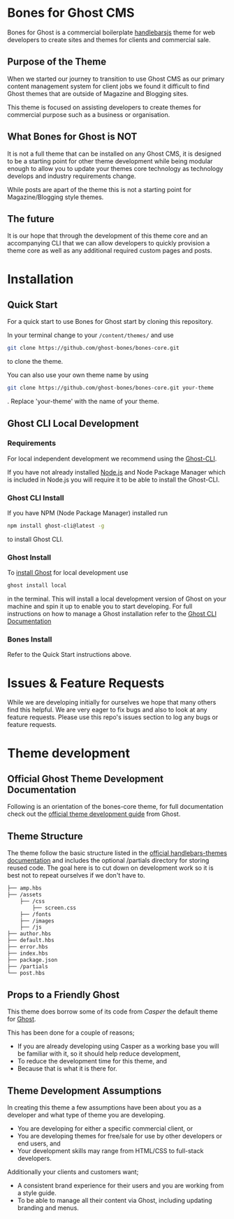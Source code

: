 # Bones for Ghost CMS
Bones for Ghost is a commercial boilerplate [handlebarsjs](https://handlebarsjs.com/) theme for web developers to create sites and themes for clients and commercial sale.

## Purpose of the Theme
When we started our journey to transition to use Ghost CMS as our primary content management system for client jobs we found it difficult to find Ghost themes that are outside of Magazine and Blogging sites.

This theme is focused on assisting developers to create themes for commercial purpose such as a business or organisation.

## What Bones for Ghost is NOT
It is not a full theme that can be installed on any Ghost CMS, it is designed to be a starting point for other theme development while being modular enough to allow you to update your themes core technology as technology develops and industry requirements change.

While posts are apart of the theme this is not a starting point for Magazine/Blogging style themes.

## The future
It is our hope that through the development of this theme core and an accompanying CLI that we can allow developers to quickly provision a theme core as well as any additional required custom pages and posts.

# Installation
## Quick Start
For a quick start to use Bones for Ghost start by cloning this repository.

In your terminal change to your ```/content/themes/``` and use
```bash
git clone https://github.com/ghost-bones/bones-core.git
```
to clone the theme.

You can also use your own theme name by using
```bash
git clone https://github.com/ghost-bones/bones-core.git your-theme
```
. Replace 'your-theme' with the name of your theme.

## Ghost CLI Local Development
### Requirements
For local independent development we recommend using the [Ghost-CLI](https://docs.ghost.org/install/local/).

If you have not already installed [Node.js](https://nodejs.org/en/) and Node Package Manager which is included in Node.js you will require it to be able to install the Ghost-CLI.

### Ghost CLI Install
If you have NPM (Node Package Manager) installed run
```bash
npm install ghost-cli@latest -g
```
to install Ghost CLI.

### Ghost Install
To [install Ghost](https://docs.ghost.org/install/local/) for local development use
```bash
ghost install local
```
in the terminal. This will install a local development version of Ghost on your machine and spin it up to enable you to start developing.
For full instructions on how to manage a Ghost installation refer to the [Ghost CLI Documentation](https://docs.ghost.org/install/local/#starting--stopping)

### Bones Install
Refer to the Quick Start instructions above.

# Issues & Feature Requests
While we are developing initially for ourselves we hope that many others find this helpful. We are very eager to fix bugs and also to look at any feature requests. Please use this repo's issues section to log any bugs or feature requests.

# Theme development
## Official Ghost Theme Development Documentation
Following is an orientation of the bones-core theme, for full documentation check out the [official theme development guide](https://docs.ghost.org/api/handlebars-themes/) from Ghost.

## Theme Structure
The theme follow the basic structure listed in the [official handlebars-themes documentation](https://docs.ghost.org/api/handlebars-themes/structure/) and includes the  optional /partials directory for storing reused code. The goal here is to cut down on development work so it is best not to repeat ourselves if we don't have to.

```bash
├── amp.hbs
├── /assets
    ├── /css
        ├── screen.css
    ├── /fonts
    ├── /images
    ├── /js
├── author.hbs
├── default.hbs
├── error.hbs
├── index.hbs
├── package.json
├── /partials
└── post.hbs


```

## Props to a Friendly Ghost
This theme does borrow some of its code from *Casper* the default theme for [Ghost](http://github.com/tryghost/ghost/).

This has been done for a couple of reasons;
* If you are already developing using Casper as a working base you will be familiar with it, so it should help reduce development,
* To reduce the development time for this theme, and
* Because that is what it is there for.

## Theme Development Assumptions
In creating this theme a few assumptions have been about you as a developer and what type of theme you are developing.

* You are developing for either a specific commercial client, or
* You are developing themes for free/sale for use by other developers or end users, and
* Your development skills may range from HTML/CSS to full-stack developers.

Additionally your clients and customers want;

* A consistent brand experience for their users and you are working from a style guide.
* To be able to manage all their content via Ghost, including updating branding and menus.
